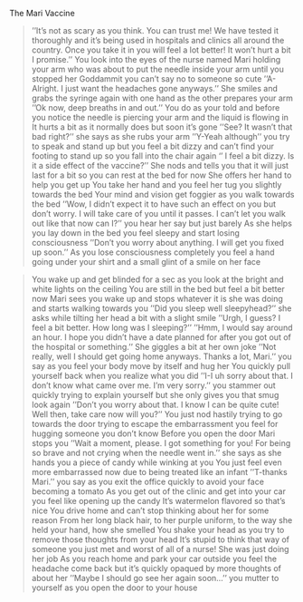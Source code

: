 The Mari Vaccine

>’’It’s not as scary as you think. You can trust me! We have tested it thoroughly and it’s being used in hospitals and clinics all around the country. Once you take it in you will feel a lot better! It won’t hurt a bit I promise.’’ 
>You look into the eyes of the nurse named Mari holding your arm who was about to put the needle inside your arm until you stopped her
>Goddammit you can’t say no to someone so cute 
>’’A-Alright. I just want the headaches gone anyways.’’ 
>She smiles and grabs the syringe again with one hand as the other prepares your arm 
>’’Ok now, deep breaths in and out.’’ 
>You do as your told and before you notice the needle is piercing your arm and the liquid is flowing in 
>It hurts a bit as it normally does but soon it’s gone 
>’’See? It wasn’t that bad right?’’ she says as she rubs your arm 
>’’Y-Yeah although’’ you try to speak and stand up but you feel a bit dizzy and can’t find your footing to stand up so you fall into the chair again ‘’ I feel a bit dizzy. Is it a side effect of the vaccine?’’ 
>She nods and tells you that it will just last for a bit so you can rest at the bed for now
>She offers her hand to help you get up 
>You take her hand and you feel her tug you slightly towards the bed
>Your mind and vision get foggier as you walk towards the bed 
>’’Wow, I didn’t expect it to have such an effect on you but don’t worry. I will take care of you until it passes. I can’t let you walk out like that now can I?’’ you hear her say but just barely 
>As she helps you lay down in the bed you feel sleepy and start losing consciousness 
>’’Don’t you worry about anything. I will get you fixed up soon.’’
>As you lose consciousness completely you feel a hand going under your shirt and a small glint of a smile on her face 



>You wake up and get blinded for a sec as you look at the bright and white lights on the ceiling 
>You are still in the bed but feel a bit better now 
>Mari sees you wake up and stops whatever it is she was doing and starts walking towards you
>’’Did you sleep well sleepyhead?’’ she asks while tilting her head a bit with a slight smile 
>’’Urgh, I guess? I feel a bit better. How long was I sleeping?’’
>’’Hmm, I would say around an hour. I hope you didn’t have a date planned for after you got out of the hospital or something.’’ She giggles a bit at her own joke 
>’’Not really, well I should get going home anyways. Thanks a lot, Mari.’’ you say as you feel your body move by itself and hug her
>You quickly pull yourself back when you realize what you did 
>’’I-I uh sorry about that. I don’t know what came over me. I’m very sorry.’’ you stammer out quickly trying to explain yourself but she only gives you that smug look again 
>’’Don’t you worry about that. I know I can be quite cute! Well then, take care now will you?’’ 
>You just nod hastily trying to go towards the door trying to escape the embarrassment you feel for hugging someone you don’t know 
>Before you open the door Mari stops you 
>’’Wait a moment, please. I got something for you! For being so brave and not crying when the needle went in.’’ she says as she hands you a piece of candy while winking at you 
>You just feel even more embarrassed now due to being treated like an infant 
>’’T-thanks Mari.’’ you say as you exit the office quickly to avoid your face becoming a tomato
>As you get out of the clinic and get into your car you feel like opening up the candy 
>It’s watermelon flavored so that’s nice 
>You drive home and can’t stop thinking about her for some reason 
>From her long black hair, to her purple uniform, to the way she held your hand, how she smelled
>You shake your head as you try to remove those thoughts from your head 
>It’s stupid to think that way of someone you just met and worst of all of a nurse! She was just doing her job 
>As you reach home and park your car outside you feel the headache come back but it’s quickly opaqued by more thoughts of about her
>’’Maybe I should go see her again soon...’’ you mutter to yourself as you open the door to your house

